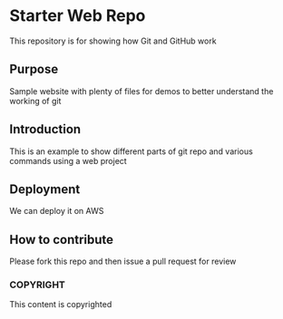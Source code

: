 # Starter Web Repo

This repository is for showing how Git and GitHub work

## Purpose

Sample website with plenty of files for demos to better understand the working of git

## Introduction

This is an example to show different parts of git repo and various commands using a web project

## Deployment

We can deploy it on AWS

## How to contribute

Please fork this repo and then issue a pull request for review

### COPYRIGHT
This content is copyrighted
